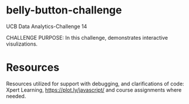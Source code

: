 # belly-button-challenge
UCB Data Analytics-Challenge 14

CHALLENGE PURPOSE: In this challenge, demonstrates interactive visulizations. 

# Resources
Resources utilized for support with debugging, and clarifications of code: Xpert Learning, https://plot.ly/javascript/ and course assignments where needed.

